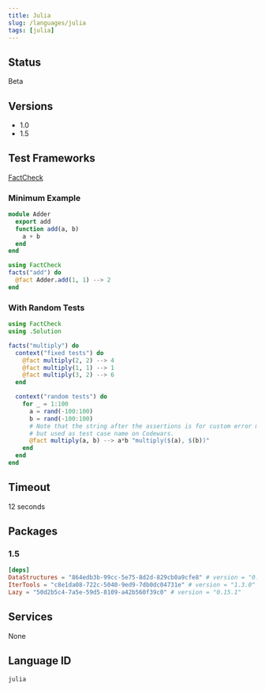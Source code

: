 ```yaml
---
title: Julia
slug: /languages/julia
tags: [julia]
---
```



## Status

Beta

## Versions

- 1.0
- 1.5

## Test Frameworks

[FactCheck](https://github.com/JuliaArchive/FactCheck.jl)

### Minimum Example
```julia
module Adder
  export add
  function add(a, b)
    a + b
  end
end
```
```julia
using FactCheck
facts("add") do
  @fact Adder.add(1, 1) --> 2
end
```

### With Random Tests
```julia
using FactCheck
using .Solution

facts("multiply") do
  context("fixed tests") do
    @fact multiply(2, 2) --> 4
    @fact multiply(1, 1) --> 1
    @fact multiply(3, 2) --> 6
  end

  context("random tests") do
    for _ = 1:100
      a = rand(-100:100)
      b = rand(-100:100)
      # Note that the string after the assertions is for custom error message,
      # but used as test case name on Codewars.
      @fact multiply(a, b) --> a*b "multiply($(a), $(b))"
    end
  end
end
```

## Timeout
12 seconds

## Packages
### 1.5
```toml
[deps]
DataStructures = "864edb3b-99cc-5e75-8d2d-829cb0a9cfe8" # version = "0.18.9"
IterTools = "c8e1da08-722c-5040-9ed9-7db0dc04731e" # version = "1.3.0"
Lazy = "50d2b5c4-7a5e-59d5-8109-a42b560f39c0" # version = "0.15.1"
```

## Services
None

## Language ID

`julia`
